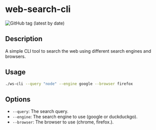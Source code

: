 # web-search-cli
![GitHub tag (latest by date)](https://img.shields.io/github/v/tag/GabrielL915/web-search-cli?label=version)
## Description
  A simple CLI tool to search the web using different search engines and browsers.

## Usage

```bash
./ws-cli --query "node" --engine google --browser firefox
```

## Options

- `--query`: The search query.
- `--engine`: The search engine to use (google or duckduckgo).
- `--browser`: The browser to use (chrome, firefox.).
